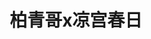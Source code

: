 ---
logo: images/animation/柏青哥x凉宫春日.jpg
title: 柏青哥x凉宫春日
subTitle: 弹珠机“柏青哥”与凉宫春日的联动
queue: \10

category: 动画

hasResource: true
downloadList:
  - intro: ①
    size: 69.7MB
    link:  https://pan.baidu.com/s/1NAo0vV4lMWFsKyZ7tiE3Ig
  - intro: ②
    size: 43.1MB
    link:  https://pan.baidu.com/s/1NAo0vV4lMWFsKyZ7tiE3Ig
  - intro: ③
    size: 28.7MB
    link: https://pan.baidu.com/s/1NAo0vV4lMWFsKyZ7tiE3Ig
  - intro: ③宣传PV
    size: 42.1MB
    link: https://pan.baidu.com/s/1NAo0vV4lMWFsKyZ7tiE3Ig
  - intro: 云盘 提取码:8jfi
    size: 
    link: https://pan.baidu.com/s/1NAo0vV4lMWFsKyZ7tiE3Ig

downloadContent: |
  2014年，柏青哥公司与凉宫春日系列联动。为了配合柏青哥凉宫的推出，柏青哥公司策划了「Haruhi Hunting」的新活动，在日本全国有707处隐藏Marker(凉宫707的埋藏金)，用手机拍下并传送至官网，当全部被找齐时，将会有一段由京都动画制作的《Lost my music》全新MV，实质上即为宣传视频。<br>
  2016年，柏青哥再度宣布制作凉宫春日系列新曲《SIXTH SENSE ADVENTURE》的MV，但非京都动画制作。<br><br>
  谷川流さんの人気ライトノベルが原作のアニメ「涼宮ハルヒ」シリーズの新作映像が約4年ぶりに公開されることが1日、分かった。テレビアニメの学園祭のシーンで一部使用された劇中歌「Lost my music」をBGMとした映像で、主人公・凉宮ハルヒら「SOS団」のメンバーが全員登場する。<br><br>
  新作映像は、パチンコ「フィーバー 涼宮ハルヒの憂鬱」の発売を記念した「Haruhi　Hunting（ハルヒハンティング）」キャンペーンのために制作された。日本全国のコンビニや屋外広告、雑誌、ウェブサイトなどで公開されている707種類の場面写真の“カケラ”をスマートフォンで撮影し、特設サイトにアップロードすると、新作映像が公開される仕組み。“カケラ”は一人で707種類すべてを集める必要はなく、キャンペーンの参加者全員ですべての“カケラ”を集めるというミッションをクリアした時点で、映像が公開される。「まんたんウェブ」では「363／707」の“カケラ”を独占で公開した。<br><br>
  「涼宮ハルヒ」シリーズは、宇宙人や未来人、超能力者、超常現象が大好きな女子高生・涼宮ハルヒと平凡な男子高生のキョンらの周りで、不思議な出来事が次々と起こり、ドタバタに巻き込まれる……というSFコメディー。2006年、09年にテレビアニメが放送されたほか、10年には劇場版アニメが公開された。新作映像が公開されるのは、劇場版アニメ以来、約4年ぶりとなる。<br><br>
  ①：《Lost my music》MV（非原版，4min较长版）<br>
  ②：《Lost my music》MV（原版）<br>
  ③：《SIXTH SENSE ADVENTURE》MV
---